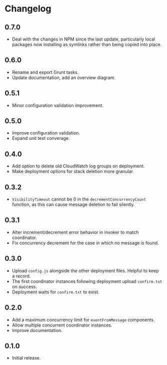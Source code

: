 # Changelog

## 0.7.0

  * Deal with the changes in NPM since the last update, particularly local
packages now installing as symlinks rather than being copied into place.

## 0.6.0

  * Rename and export Grunt tasks.
  * Update documentation, add an overview diagram.

## 0.5.1

  * Minor configuration validation improvement.

## 0.5.0

  * Improve configuration validation.
  * Expand unit test converage.

## 0.4.0

  * Add option to delete old CloudWatch log groups on deployment.
  * Make deployment options for stack deletion more granular.

## 0.3.2

  * `VisibilityTimeout` cannot be 0 in the `decrementConcurrencyCount` function, as this can cause message deletion to fail silently.

## 0.3.1

  * Alter increment/decrement error behavior in invoker to match coordinator.
  * Fix concurrency decrement for the case in which no message is found.

## 0.3.0

  * Upload `config.js` alongside the other deployment files. Helpful to keep a record.
  * The first coordinator instances following deployment upload `confirm.txt` on success.
  * Deployment waits for `confirm.txt` to exist.

## 0.2.0

  * Add a maximum concurrency limit for `eventFromMessage` components.
  * Allow multiple concurrent coordinator instances.
  * Improve documentation.

## 0.1.0

  * Initial release.
